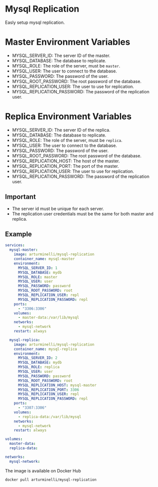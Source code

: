 # Mysql Replication

Easly setup mysql replication.

# Master Environment Variables

- MYSQL_SERVER_ID: The server ID of the master.
- MYSQL_DATABASE: The database to replicate.
- MYSQL_ROLE: The role of the server, must be `master`.
- MYSQL_USER: The user to connect to the database.
- MYSQL_PASSWORD: The password of the user.
- MYSQL_ROOT_PASSWORD: The root password of the database.
- MYSQL_REPLICATION_USER: The user to use for replication.
- MYSQL_REPLICATION_PASSWORD: The password of the replication user.

# Replica Environment Variables

- MYSQL_SERVER_ID: The server ID of the replica.
- MYSQL_DATABASE: The database to replicate.
- MYSQL_ROLE: The role of the server, must be `replica`.
- MYSQL_USER: The user to connect to the database.
- MYSQL_PASSWORD: The password of the user.
- MYSQL_ROOT_PASSWORD: The root password of the database.
- MYSQL_REPLICATION_HOST: The host of the master.
- MYSQL_REPLICATION_PORT: The port of the master.
- MYSQL_REPLICATION_USER: The user to use for replication.
- MYSQL_REPLICATION_PASSWORD: The password of the replication user.

## Important

- The server id must be unique for each server.
- The replication user credentials must be the same for both master and replica.

## Example

```yaml
services:
  mysql-master:
    image: arturminelli/mysql-replication
    container_name: mysql-master
    environment:
      MYSQL_SERVER_ID: 1
      MYSQL_DATABASE: mydb
      MYSQL_ROLE: master
      MYSQL_USER: user
      MYSQL_PASSWORD: password
      MYSQL_ROOT_PASSWORD: root
      MYSQL_REPLICATION_USER: repl
      MYSQL_REPLICATION_PASSWORD: repl
    ports:
      - "3306:3306"
    volumes:
      - master-data:/var/lib/mysql
    networks:
      - mysql-network
    restart: always

  mysql-replica:
    image: arturminelli/mysql-replication
    container_name: mysql-replica
    environment:
      MYSQL_SERVER_ID: 2
      MYSQL_DATABASE: mydb
      MYSQL_ROLE: replica
      MYSQL_USER: user
      MYSQL_PASSWORD: password
      MYSQL_ROOT_PASSWORD: root
      MYSQL_REPLICATION_HOST: mysql-master
      MYSQL_REPLICATION_PORT: 3306
      MYSQL_REPLICATION_USER: repl
      MYSQL_REPLICATION_PASSWORD: repl
    ports:
      - "3307:3306"
    volumes:
      - replica-data:/var/lib/mysql
    networks:
      - mysql-network
    restart: always

volumes:
  master-data:
  replica-data:

networks:
  mysql-network:

```

The image is available on Docker Hub

```sh
docker pull arturminelli/mysql-replication
```